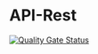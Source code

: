 # API-Rest
[![Quality Gate Status](https://sonarcloud.io/api/project_badges/measure?project=carlosei98_API-Rest&metric=alert_status)](https://sonarcloud.io/dashboard?id=carlosei98_API-Rest)

